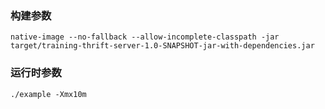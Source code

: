 ### 构建参数
```
native-image --no-fallback --allow-incomplete-classpath -jar target/training-thrift-server-1.0-SNAPSHOT-jar-with-dependencies.jar
```
### 运行时参数
```shell
./example -Xmx10m
```
